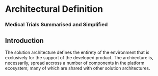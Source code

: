 # Architectural Definition
### Medical Trials Summarised and Simplified

## Introduction

The solution architecture defines the entirety of the environment that is exclusively for the support of the developed product.  The archirecture is, necessarily, spread accross a number of components in the platform ecosystem; many of which are shared with other solution architectures.
